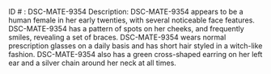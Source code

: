 ID # : DSC-MATE-9354
Description: DSC-MATE-9354 appears to be a human female in her early twenties, with several noticeable face features. DSC-MATE-9354 has a pattern of spots on her cheeks, and frequently smiles, revealing a set of braces. DSC-MATE-9354 wears normal prescription glasses on a daily basis and has short hair styled in a witch-like fashion. DSC-MATE-9354 also has a green cross-shaped earring on her left ear and a silver chain around her neck at all times.